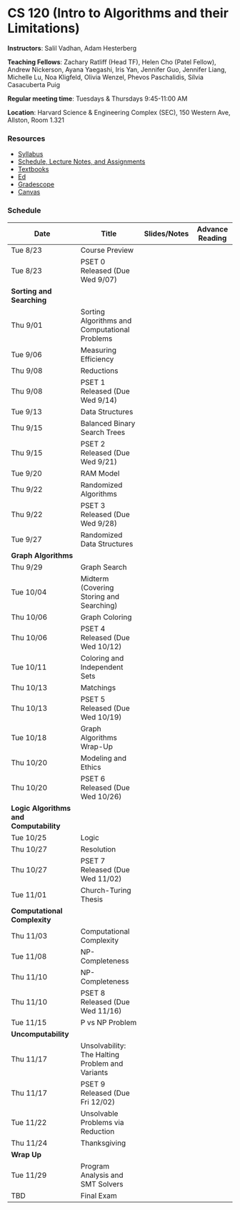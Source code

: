 # CS 120 (Intro to Algorithms and their Limitations)

**Instructors**: Salil Vadhan, Adam Hesterberg

**Teaching Fellows**: Zachary Ratliff (Head TF), Helen Cho (Patel Fellow), Andrew Nickerson, Ayana Yaegashi, Iris Yan, Jennifer Guo, Jennifer Liang, Michelle Lu, Noa Kligfeld, Olivia Wenzel, Phevos Paschalidis, Sílvia Casacuberta Puig

**Regular meeting time**: Tuesdays & Thursdays 9:45-11:00 AM

**Location**: Harvard Science & Engineering Complex (SEC), 150 Western Ave, Allston, Room 1.321

### Resources

- [Syllabus](https://docs.google.com/document/d/19mHJrpgEQTCzfjRHhyfktSoaDchgYhYd-mAlYjYu9LA/edit#)
- [Schedule, Lecture Notes, and Assignments](https://docs.google.com/spreadsheets/d/1AHYfpodIJWrXx_U7rBDk-0y9nrWrnif7TDS7Xh7Obu8/edit#gid=0)
- [Textbooks](https://docs.google.com/document/d/1Ss-E1PqM0pefb69hWRma_9X_ZzYT9jGw9JbC_77DF1U/edit)
- [Ed](https://edstem.org/us/courses/24984/discussion/)
- [Gradescope](https://www.gradescope.com/courses/417853)
- [Canvas](https://canvas.harvard.edu/courses/105990)


### Schedule

| Date                                     | Title                                          | Slides/Notes                                                    | Advance Reading                                                                                                 |
|------------------------------------------|------------------------------------------------|-----------------------------------------------------------------|------------------------------------------------------------------------------------------------------------------|
| Tue 8/23                                 | Course Preview                                 |                                                                 |                                                                                                                  |
| Tue 8/23                                 | PSET 0 Released (Due Wed 9/07)                 |                                                                 |                                                                                                                  |
| **Sorting and Searching**                |                                                |                                                                 |                                                                                                                  |
| Thu 9/01                                 | Sorting Algorithms and Computational Problems  |                                                                 |                                                                                                                 |
| Tue 9/06                                 | Measuring Efficiency                           |                                                                 |                                                                                                                 |
| Thu 9/08                                 | Reductions                                     |                                                                 |                                                                                                                 |
| Thu 9/08                                 | PSET 1 Released (Due Wed 9/14)                 |                                                                 |                                                                                                                  |
| Tue 9/13                                 | Data Structures                                |                                                                 |                                                                                                                  |
| Thu 9/15                                 | Balanced Binary Search Trees                   |                                                                 |                                                                                                                  |    
| Thu 9/15                                 | PSET 2 Released (Due Wed 9/21)                 |                                                                 |                                                                                                                  |
| Tue 9/20                                 | RAM Model                                      |                                                                 |                                                                                                                  |
| Thu 9/22                                 | Randomized Algorithms                          |                                                                 |                                                                                                                  |
| Thu 9/22                                 | PSET 3 Released (Due Wed 9/28)                 |                                                                 |                                                                                                                  |
| Tue 9/27                                 | Randomized Data Structures                     |                                                                 |                                                                                                                  |
| **Graph Algorithms**                     |                                                |                                                                 |                                                                                                                  |
| Thu 9/29                                 | Graph Search                                   |                                                                 |                                                                                                                  |
| Tue 10/04                                | Midterm (Covering Storing and Searching)       |                                                                 |                                                                                                                  |
| Thu 10/06                                | Graph Coloring                                 |                                                                 |                                                                                                                  |
| Thu 10/06                                | PSET 4 Released (Due Wed 10/12)                |                                                                 |                                                                                                                  |
| Tue 10/11                                | Coloring and Independent Sets                  |                                                                 |                                                                                                                  |
| Thu 10/13                                | Matchings                                      |                                                                 |                                                                                                                  |
| Thu 10/13                                | PSET 5 Released (Due Wed 10/19)                |                                                                 |                                                                                                                  |
| Tue 10/18                                | Graph Algorithms Wrap-Up                       |                                                                 |                                                                                                                  |
| Thu 10/20                                | Modeling and Ethics                            |                                                                 |                                                                                                                  |
| Thu 10/20                                | PSET 6 Released (Due Wed 10/26)                |                                                                 |                                                                                                                  |
| **Logic Algorithms and Computability**   |                                                |                                                                 
| Tue 10/25                                | Logic                                          |                                                                 |                                                                                                                  |
| Thu 10/27                                | Resolution                                     |                                                                 |                                                                                                                  |
| Thu 10/27                                | PSET 7 Released (Due Wed 11/02)                |                                                                 |                                                                                                                  |
| Tue 11/01                                | Church-Turing Thesis                           |                                                                 |                                                                                                                  |
| **Computational Complexity**             |                                                |                                                                 
| Thu 11/03                                | Computational Complexity                       |                                                                 |                                                                                                                  |
| Tue 11/08                                | NP-Completeness                                |                                                                 |                                                                                                                  |
| Thu 11/10                                | NP-Completeness                                |                                                                 |                                                                                                                  |
| Thu 11/10                                | PSET 8 Released (Due Wed 11/16)                |                                                                 |                                                                                                                  |
| Tue 11/15                                | P vs NP Problem                                |                                                                 |                                                                                                                  |
| **Uncomputability**                      |                                                |                                                                 
| Thu 11/17                                | Unsolvability: The Halting Problem and Variants|                                                                 |                                                                                                                  |
| Thu 11/17                                | PSET 9 Released (Due Fri 12/02)                |                                                                 |                                                                                                                  |
| Tue 11/22                                | Unsolvable Problems via Reduction              |                                                                 |                                                                                                                  |
| Thu 11/24                                | Thanksgiving                                   |                                                                 |                                                                                                                  |
| **Wrap Up**                      |                                                |                                                                 
| Tue 11/29                                | Program Analysis and SMT Solvers               |                                                                 |                                                                                                                  |
| TBD                                      | Final Exam                                     |                                                                 |
